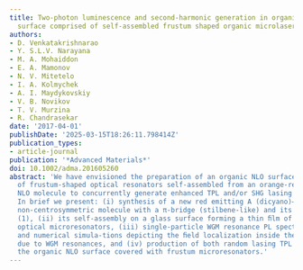 ```yaml
---
title: Two-photon luminescence and second-harmonic generation in organic nonlinear
  surface comprised of self-assembled frustum shaped organic microlasers
authors:
- D. Venkatakrishnarao
- Y. S.L.V. Narayana
- M. A. Mohaiddon
- E. A. Mamonov
- N. V. Mitetelo
- I. A. Kolmychek
- A. I. Maydykovskiy
- V. B. Novikov
- T. V. Murzina
- R. Chandrasekar
date: '2017-04-01'
publishDate: '2025-03-15T18:26:11.798414Z'
publication_types:
- article-journal
publication: '*Advanced Materials*'
doi: 10.1002/adma.201605260
abstract: 'We have envisioned the preparation of an organic NLO surface, i.e., a ﬁlm
  of frustum-shaped optical resonators self-assembled from an orange-red emitting,
  NLO molecule to concurrently generate enhanced TPL and/or SHG lasing emis-sions.
  In brief we present: (i) synthesis of a new red emitting A (dicyano)–D (amino) type
  non-centrosymmetric molecule with a π-bridge (stilbene-like) and its crystal structure
  (1), (ii) its self-assembly on a glass surface forming a thin ﬁlm of frustum-shaped
  optical microresonators, (iii) single-particle WGM resonance PL spectra of microresonators
  and numerical simula-tions depicting the ﬁeld localization inside these resonators
  due to WGM resonances, and (iv) production of both random lasing TPL and SHG from
  the organic NLO surface covered with frustum microresonators.'
---
```

